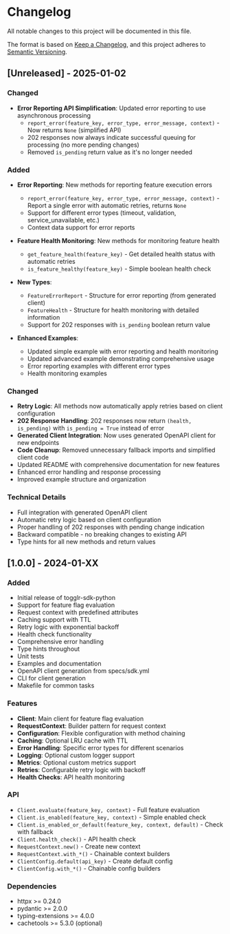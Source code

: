 # Changelog

All notable changes to this project will be documented in this file.

The format is based on [Keep a Changelog](https://keepachangelog.com/en/1.0.0/),
and this project adheres to [Semantic Versioning](https://semver.org/spec/v2.0.0.html).

## [Unreleased] - 2025-01-02

### Changed
- **Error Reporting API Simplification**: Updated error reporting to use asynchronous processing
  - `report_error(feature_key, error_type, error_message, context)` - Now returns `None` (simplified API)
  - 202 responses now always indicate successful queuing for processing (no more pending changes)
  - Removed `is_pending` return value as it's no longer needed

### Added
- **Error Reporting**: New methods for reporting feature execution errors
  - `report_error(feature_key, error_type, error_message, context)` - Report a single error with automatic retries, returns `None`
  - Support for different error types (timeout, validation, service_unavailable, etc.)
  - Context data support for error reports

- **Feature Health Monitoring**: New methods for monitoring feature health
  - `get_feature_health(feature_key)` - Get detailed health status with automatic retries
  - `is_feature_healthy(feature_key)` - Simple boolean health check

- **New Types**:
  - `FeatureErrorReport` - Structure for error reporting (from generated client)
  - `FeatureHealth` - Structure for health monitoring with detailed information
  - Support for 202 responses with `is_pending` boolean return value

- **Enhanced Examples**:
  - Updated simple example with error reporting and health monitoring
  - Updated advanced example demonstrating comprehensive usage
  - Error reporting examples with different error types
  - Health monitoring examples

### Changed
- **Retry Logic**: All methods now automatically apply retries based on client configuration
- **202 Response Handling**: 202 responses now return `(health, is_pending)` with `is_pending = True` instead of error
- **Generated Client Integration**: Now uses generated OpenAPI client for new endpoints
- **Code Cleanup**: Removed unnecessary fallback imports and simplified client code
- Updated README with comprehensive documentation for new features
- Enhanced error handling and response processing
- Improved example structure and organization

### Technical Details
- Full integration with generated OpenAPI client
- Automatic retry logic based on client configuration
- Proper handling of 202 responses with pending change indication
- Backward compatible - no breaking changes to existing API
- Type hints for all new methods and return values

## [1.0.0] - 2024-01-XX

### Added
- Initial release of togglr-sdk-python
- Support for feature flag evaluation
- Request context with predefined attributes
- Caching support with TTL
- Retry logic with exponential backoff
- Health check functionality
- Comprehensive error handling
- Type hints throughout
- Unit tests
- Examples and documentation
- OpenAPI client generation from specs/sdk.yml
- CLI for client generation
- Makefile for common tasks

### Features
- **Client**: Main client for feature flag evaluation
- **RequestContext**: Builder pattern for request context
- **Configuration**: Flexible configuration with method chaining
- **Caching**: Optional LRU cache with TTL
- **Error Handling**: Specific error types for different scenarios
- **Logging**: Optional custom logger support
- **Metrics**: Optional custom metrics support
- **Retries**: Configurable retry logic with backoff
- **Health Checks**: API health monitoring

### API
- `Client.evaluate(feature_key, context)` - Full feature evaluation
- `Client.is_enabled(feature_key, context)` - Simple enabled check
- `Client.is_enabled_or_default(feature_key, context, default)` - Check with fallback
- `Client.health_check()` - API health check
- `RequestContext.new()` - Create new context
- `RequestContext.with_*()` - Chainable context builders
- `ClientConfig.default(api_key)` - Create default config
- `ClientConfig.with_*()` - Chainable config builders

### Dependencies
- httpx >= 0.24.0
- pydantic >= 2.0.0
- typing-extensions >= 4.0.0
- cachetools >= 5.3.0 (optional)
